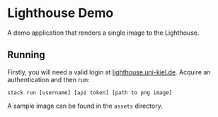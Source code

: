 # Lighthouse Demo
A demo application that renders a single image to the Lighthouse.

## Running
Firstly, you will need a valid login at [lighthouse.uni-kiel.de](https://lighthouse.uni-kiel.de). Acquire an authentication and then run:

`stack run [username] [api token] [path to png image]`

A sample image can be found in the `assets` directory.
